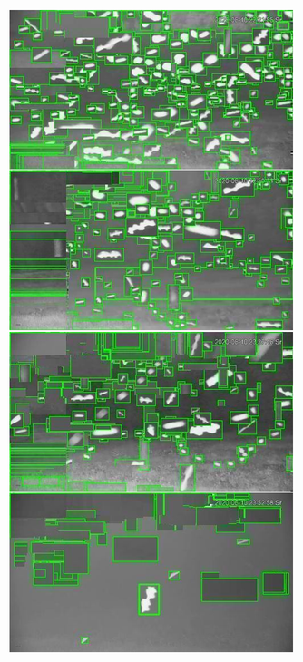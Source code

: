![20200610-221925-224930](in/20200610/20200610-221925-224930_0_.jpg)
![20200610-224935-231940](in/20200610/20200610-224935-231940_0_.jpg)
![20200610-231945-234950](in/20200610/20200610-231945-234950_0_.jpg)
![20200610-234955-000000](in/20200610/20200610-234955-000000_0_.jpg)
